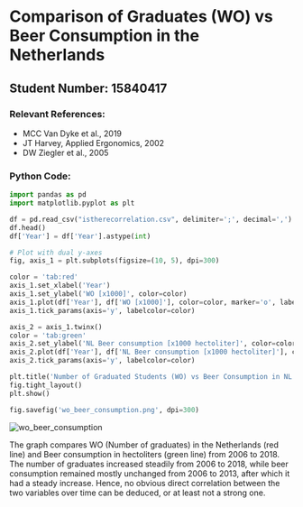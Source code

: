 # Comparison of Graduates (WO) vs Beer Consumption in the Netherlands

## Student Number: 15840417

### Relevant References:
- MCC Van Dyke et al., 2019
- JT Harvey, Applied Ergonomics, 2002
- DW Ziegler et al., 2005

### Python Code:

```python
import pandas as pd
import matplotlib.pyplot as plt

df = pd.read_csv("istherecorrelation.csv", delimiter=';', decimal=',')
df.head()
df['Year'] = df['Year'].astype(int)

# Plot with dual y-axes
fig, axis_1 = plt.subplots(figsize=(10, 5), dpi=300)

color = 'tab:red'
axis_1.set_xlabel('Year')
axis_1.set_ylabel('WO [x1000]', color=color)
axis_1.plot(df['Year'], df['WO [x1000]'], color=color, marker='o', label='WO [x1000]')
axis_1.tick_params(axis='y', labelcolor=color)

axis_2 = axis_1.twinx()
color = 'tab:green'
axis_2.set_ylabel('NL Beer consumption [x1000 hectoliter]', color=color)
axis_2.plot(df['Year'], df['NL Beer consumption [x1000 hectoliter]'], color=color, marker='x', label='Beer Consumption')
axis_2.tick_params(axis='y', labelcolor=color)

plt.title('Number of Graduated Students (WO) vs Beer Consumption in NL (2006-2018)')
fig.tight_layout()
plt.show()

fig.savefig('wo_beer_consumption.png', dpi=300)
```
![wo_beer_consumption](https://github.com/user-attachments/assets/983e389b-42d3-4676-a074-cfdeea8c723e)

The graph compares WO (Number of graduates) in the Netherlands (red line) and Beer consumption in hectoliters (green line) from 2006 to 2018.
The number of graduates increased steadily from 2006 to 2018, while beer consumption remained mostly unchanged from 2006 to 2013, after which it had a steady increase.
Hence, no obvious direct correlation between the two variables over time can be deduced, or at least not a strong one.
